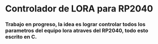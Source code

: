 # Controlador de LORA para RP2040 #

### Trabajo en progreso, la idea es lograr controlar todos los parametros del equipo lora atraves del RP2040, todo esto escrito en C. ###
